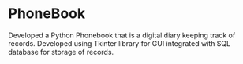 # PhoneBook
Developed a Python Phonebook that is a digital diary keeping track of records. Developed using Tkinter library for GUI integrated with SQL database for storage of records. 
